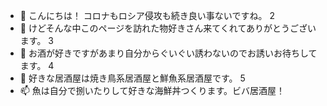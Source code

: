 
- 👋 こんにちは！ コロナもロシア侵攻も続き良い事ないですね。
2
- 👀 けどそんな中このページを訪れた物好きさん来てくれてありがとうございます。
3
- 🌱 お酒が好きですがあまり自分からぐいぐい誘わないのでお誘いお待ちしてます。
4
- 💞️ 好きな居酒屋は焼き鳥系居酒屋と鮮魚系居酒屋です。
5
- 📫 魚は自分で捌いたりして好きな海鮮丼つくります。ビバ居酒屋！
